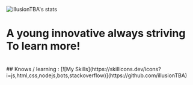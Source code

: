 ![illusionTBA's stats](https://github-readme-stats.vercel.app/api?username=illusionTBA&show_icons=true&theme=monokai)
<br>
<h1>A <strong>young innovative</strong> always striving To learn more!</h1>
<br>
## Knows / learning :
[![My Skills](https://skillicons.dev/icons?i=js,html,css,nodejs,bots,stackoverflow)](https://github.com/illusionTBA)
